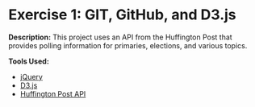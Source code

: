 # Exercise 1: GIT, GitHub, and D3.js

**Description:**
This project uses an API from the Huffington Post that provides polling information for
primaries, elections, and various topics.

**Tools Used:**
* [jQuery](https://jquery.com/)
* [D3.js](http://d3js.org/)
* [Huffington Post API](http://elections.huffingtonpost.com/pollster/api)
